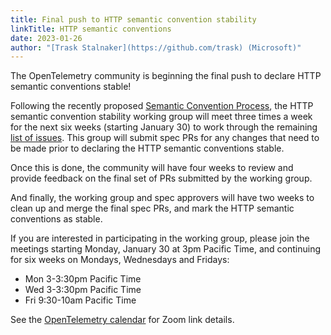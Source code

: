 ```yaml
---
title: Final push to HTTP semantic convention stability
linkTitle: HTTP semantic conventions
date: 2023-01-26
author: "[Trask Stalnaker](https://github.com/trask) (Microsoft)"
---
```


The OpenTelemetry community is beginning the final push to declare HTTP semantic
conventions stable!

Following the recently proposed
[Semantic Convention Process](https://docs.google.com/document/d/1ghvajKaipiNZso3fDtyNxU7x1zx0_Eyd02OGpMGEpLE), 
the HTTP semantic convention stability working group will meet three times
a week for the next six weeks (starting January 30) to work through the
remaining
[list of issues](https://github.com/orgs/open-telemetry/projects/41/views/1).
This group will submit spec PRs for any changes that need to be made
prior to declaring the HTTP semantic conventions stable.

Once this is done, the community will have four weeks to review and provide
feedback on the final set of PRs submitted by the working group.

And finally, the working group and spec approvers will have two weeks to clean
up and merge the final spec PRs, and mark the HTTP semantic conventions as stable. 

If you are interested in participating in the working group, please join the
meetings starting Monday, January 30 at 3pm Pacific Time, and continuing for
six weeks on Mondays, Wednesdays and Fridays: 

* Mon 3-3:30pm Pacific Time
* Wed 3-3:30pm Pacific Time
* Fri 9:30-10am Pacific Time

See the
[OpenTelemetry calendar](https://github.com/open-telemetry/community#calendar)
for Zoom link details.

